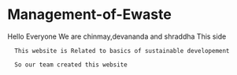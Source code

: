 # Management-of-Ewaste

Hello Everyone We are chinmay,devananda and shraddha This side

      This website is Related to basics of sustainable developement

      So our team created this website

      
